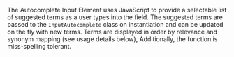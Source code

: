 The Autocomplete Input Element uses JavaScript to provide a selectable list of suggested terms as a user types into the field. The suggested terms are passed to the `InputAutocomplete` class on instantiation and can be updated on the fly with new terms. Terms are displayed in order by relevance and synonym mapping (see usage details below), Additionally, the function is miss-spelling tolerant.
